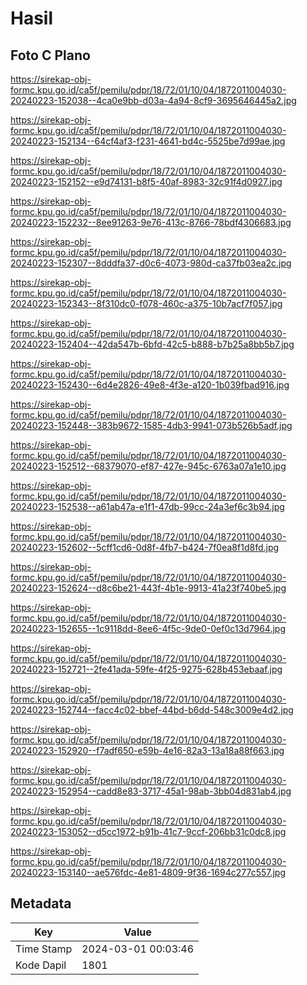 # Hasil

## Foto C Plano

https://sirekap-obj-formc.kpu.go.id/ca5f/pemilu/pdpr/18/72/01/10/04/1872011004030-20240223-152038--4ca0e9bb-d03a-4a94-8cf9-3695646445a2.jpg

https://sirekap-obj-formc.kpu.go.id/ca5f/pemilu/pdpr/18/72/01/10/04/1872011004030-20240223-152134--64cf4af3-f231-4641-bd4c-5525be7d99ae.jpg

https://sirekap-obj-formc.kpu.go.id/ca5f/pemilu/pdpr/18/72/01/10/04/1872011004030-20240223-152152--e9d74131-b8f5-40af-8983-32c91f4d0927.jpg

https://sirekap-obj-formc.kpu.go.id/ca5f/pemilu/pdpr/18/72/01/10/04/1872011004030-20240223-152232--8ee91263-9e76-413c-8766-78bdf4306683.jpg

https://sirekap-obj-formc.kpu.go.id/ca5f/pemilu/pdpr/18/72/01/10/04/1872011004030-20240223-152307--8dddfa37-d0c6-4073-980d-ca37fb03ea2c.jpg

https://sirekap-obj-formc.kpu.go.id/ca5f/pemilu/pdpr/18/72/01/10/04/1872011004030-20240223-152343--8f310dc0-f078-460c-a375-10b7acf7f057.jpg

https://sirekap-obj-formc.kpu.go.id/ca5f/pemilu/pdpr/18/72/01/10/04/1872011004030-20240223-152404--42da547b-6bfd-42c5-b888-b7b25a8bb5b7.jpg

https://sirekap-obj-formc.kpu.go.id/ca5f/pemilu/pdpr/18/72/01/10/04/1872011004030-20240223-152430--6d4e2826-49e8-4f3e-a120-1b039fbad916.jpg

https://sirekap-obj-formc.kpu.go.id/ca5f/pemilu/pdpr/18/72/01/10/04/1872011004030-20240223-152448--383b9672-1585-4db3-9941-073b526b5adf.jpg

https://sirekap-obj-formc.kpu.go.id/ca5f/pemilu/pdpr/18/72/01/10/04/1872011004030-20240223-152512--68379070-ef87-427e-945c-6763a07a1e10.jpg

https://sirekap-obj-formc.kpu.go.id/ca5f/pemilu/pdpr/18/72/01/10/04/1872011004030-20240223-152538--a61ab47a-e1f1-47db-99cc-24a3ef6c3b94.jpg

https://sirekap-obj-formc.kpu.go.id/ca5f/pemilu/pdpr/18/72/01/10/04/1872011004030-20240223-152602--5cff1cd6-0d8f-4fb7-b424-7f0ea8f1d8fd.jpg

https://sirekap-obj-formc.kpu.go.id/ca5f/pemilu/pdpr/18/72/01/10/04/1872011004030-20240223-152624--d8c6be21-443f-4b1e-9913-41a23f740be5.jpg

https://sirekap-obj-formc.kpu.go.id/ca5f/pemilu/pdpr/18/72/01/10/04/1872011004030-20240223-152655--1c9118dd-8ee6-4f5c-9de0-0ef0c13d7964.jpg

https://sirekap-obj-formc.kpu.go.id/ca5f/pemilu/pdpr/18/72/01/10/04/1872011004030-20240223-152721--2fe41ada-59fe-4f25-9275-628b453ebaaf.jpg

https://sirekap-obj-formc.kpu.go.id/ca5f/pemilu/pdpr/18/72/01/10/04/1872011004030-20240223-152744--facc4c02-bbef-44bd-b6dd-548c3009e4d2.jpg

https://sirekap-obj-formc.kpu.go.id/ca5f/pemilu/pdpr/18/72/01/10/04/1872011004030-20240223-152920--f7adf650-e59b-4e16-82a3-13a18a88f663.jpg

https://sirekap-obj-formc.kpu.go.id/ca5f/pemilu/pdpr/18/72/01/10/04/1872011004030-20240223-152954--cadd8e83-3717-45a1-98ab-3bb04d831ab4.jpg

https://sirekap-obj-formc.kpu.go.id/ca5f/pemilu/pdpr/18/72/01/10/04/1872011004030-20240223-153052--d5cc1972-b91b-41c7-9ccf-206bb31c0dc8.jpg

https://sirekap-obj-formc.kpu.go.id/ca5f/pemilu/pdpr/18/72/01/10/04/1872011004030-20240223-153140--ae576fdc-4e81-4809-9f36-1694c277c557.jpg


## Metadata

| Key        | Value               |
| ---------- | ------------------- |
| Time Stamp | 2024-03-01 00:03:46 |
| Kode Dapil | 1801                |



